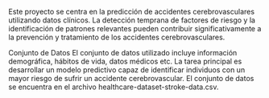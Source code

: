 Este proyecto se centra en la predicción de accidentes cerebrovasculares utilizando datos clínicos. La detección temprana de factores de riesgo y la identificación de patrones relevantes pueden contribuir significativamente a 
la prevención y tratamiento de los accidentes cerebrovasculares.

Conjunto de Datos
El conjunto de datos utilizado incluye información demográfica, hábitos de vida, datos médicos etc. La tarea principal es desarrollar un modelo predictivo capaz de identificar 
individuos con un mayor riesgo de sufrir un accidente cerebrovascular. El conjunto de datos se encuentra en el archivo healthcare-dataset-stroke-data.csv.
